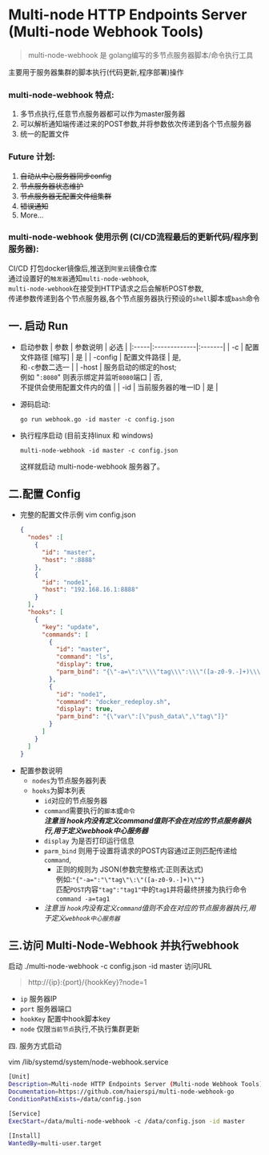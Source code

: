 Multi-node HTTP Endpoints Server (Multi-node Webhook Tools)
===
>multi-node-webhook 是 golang编写的多节点服务器脚本/命令执行工具

主要用于服务器集群的脚本执行(代码更新,程序部署)操作

### multi-node-webhook 特点:
1. 多节点执行,任意节点服务器都可以作为master服务器
2. 可以解析通知端传递过来的POST参数,并将参数依次传递到各个节点服务器
3. 统一的配置文件

### Future 计划:
1. ~~自动从中心服务器同步config~~
2. ~~节点服务器状态维护~~
3. ~~节点服务器无配置文件组集群~~
4. ~~错误通知~~
5. More...


### multi-node-webhook 使用示例 (CI/CD流程最后的更新代码/程序到服务器):

CI/CD 打包docker镜像后,推送到`阿里云`镜像仓库\
通过设置好的`触发器`通知`multi-node-webhook`,\
`multi-node-webhook`在接受到HTTP请求之后会解析POST参数,\
传递参数传递到各个节点服务器,各个节点服务器执行预设的`shell`脚本或`bash`命令



一. 启动 Run
---
* 启动参数
  | 参数  | 参数说明      | 必选    |
  |:-----|:-------------|:-------|
  | -c  | 配置文件路径 [缩写] | 是  |
  | -config | 配置文件路径 | 是,<br/> 和`-c`参数二选一    |
  | -host | 服务启动的绑定的host; <br/> 例如 "`:8080`" 则表示绑定并监听`8080`端口 | 否,<br/> 不提供会使用配置文件内的值 |
  | -id | 当前服务器的唯一ID | 是 |


+ 源码启动:
    ```
    go run webhook.go -id master -c config.json
    ```

+ 执行程序启动 (目前支持linux 和 windows)
    ```
    multi-node-webhook -id master -c config.json
    ```
  这样就启动 multi-node-webhook 服务器了。


二.配置 Config
---
- 完整的配置文件示例
  vim config.json
  ```json
  {
    "nodes" :[
      {
        "id": "master",
        "host": ":8888"
      },
      {
        "id": "node1",
        "host": "192.168.16.1:8888"
      }
    ],
    "hooks": [
      {
        "key": "update",
        "commands": [
          {
            "id": "master",
            "command": "ls",
            "display": true,
            "parm_bind": "{\"-a=\":\"\\\"tag\\\":\\\"([a-z0-9.-]+)\\\"\"}"
          },
          {
            "id": "node1",
            "command": "docker_redeploy.sh",
            "display": true,
            "parm_bind": "{\"var\":[\"push_data\",\"tag\"]}"
          }
        ]
      }
    ]
  }
  ```
- 配置参数说明
  - `nodes`为节点服务器列表
  - `hooks`为脚本列表
    - `id`对应的节点服务器
    - `command`需要执行的`脚本`或`命令`<br>***注意当 hook内没有定义command值则不会在对应的节点服务器执行,用于定义webhook中心服务器***
    - `display` 为是否打印运行信息
    - `parm_bind` 则用于设置将请求的POST内容通过正则匹配传递给`command`,
      - 正则的规则为 JSON(参数完整格式:正则表达式)<br>
      例如:```"{"-a=":"\"tag\"\:\"([a-z0-9.-]+)\""}```<br>
      匹配`POST`内容`"tag":"tag1"`中的`tag1`并将最终拼接为执行命令`command -a=tag1`
     - *注意当 `hook`内没有定义`command`值则不会在对应的节点服务器执行,用于定义`webhook中心服务器`* 

三.访问 Multi-Node-Webhook 并执行webhook
---
启动
./multi-node-webhook -c config.json -id master
访问URL
> http://{ip}:{port}/{hookKey}?node=1

- `ip`  服务器IP
- `port`  服务器端口
- `hookKey`  配置中hook脚本key
- `node` 仅限`当前节点`执行,不执行集群更新

四. 服务方式启动

vim /lib/systemd/system/node-webhook.service
```bash
[Unit]
Description=Multi-node HTTP Endpoints Server (Multi-node Webhook Tools)
Documentation=https://github.com/haierspi/multi-node-webhook-go
ConditionPathExists=/data/config.json 

[Service]
ExecStart=/data/multi-node-webhook -c /data/config.json -id master

[Install]
WantedBy=multi-user.target
```